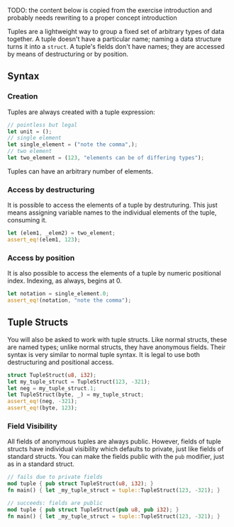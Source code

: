 TODO: the content below is copied from the exercise introduction and probably needs rewriting to a proper concept introduction

Tuples are a lightweight way to group a fixed set of arbitrary types of data together. A tuple doesn't have
a particular name; naming a data structure turns it into a `struct`. A tuple's fields don't have names;
they are accessed by means of destructuring or by position.

## Syntax

### Creation

Tuples are always created with a tuple expression:

```rust
// pointless but legal
let unit = ();
// single element
let single_element = ("note the comma",);
// two element
let two_element = (123, "elements can be of differing types");
```

Tuples can have an arbitrary number of elements.

### Access by destructuring

It is possible to access the elements of a tuple by destruturing. This just means assigning variable
names to the individual elements of the tuple, consuming it.

```rust
let (elem1, _elem2) = two_element;
assert_eq!(elem1, 123);
```

### Access by position

It is also possible to access the elements of a tuple by numeric positional index. Indexing, as always,
begins at 0.

```rust
let notation = single_element.0;
assert_eq!(notation, "note the comma");
```

## Tuple Structs

You will also be asked to work with tuple structs. Like normal structs, these are named types; unlike
normal structs, they have anonymous fields. Their syntax is very similar to normal tuple syntax. It is
legal to use both destructuring and positional access.

```rust
struct TupleStruct(u8, i32);
let my_tuple_struct = TupleStruct(123, -321);
let neg = my_tuple_struct.1;
let TupleStruct(byte, _) = my_tuple_struct;
assert_eq!(neg, -321);
assert_eq!(byte, 123);
```

### Field Visibility

All fields of anonymous tuples are always public. However, fields of tuple structs have individual
visibility which defaults to private, just like fields of standard structs. You can make the fields
public with the `pub` modifier, just as in a standard struct.

```rust
// fails due to private fields
mod tuple { pub struct TupleStruct(u8, i32); }
fn main() { let _my_tuple_struct = tuple::TupleStruct(123, -321); }
```

```rust
// succeeds: fields are public
mod tuple { pub struct TupleStruct(pub u8, pub i32); }
fn main() { let _my_tuple_struct = tuple::TupleStruct(123, -321); }
```
